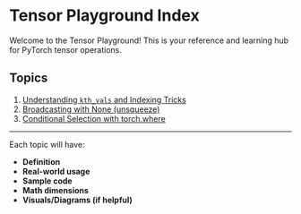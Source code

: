 # Tensor Playground Index

Welcome to the Tensor Playground! This is your reference and learning hub for PyTorch tensor operations.

## Topics

1. [Understanding `kth_vals` and Indexing Tricks](01_kth_vals.md)
2. [Broadcasting with None (unsqueeze)](02_broadcasting_none.md)
3. [Conditional Selection with torch.where](03_torch_where.md)

---

Each topic will have:
- **Definition**
- **Real-world usage**
- **Sample code**
- **Math dimensions**
- **Visuals/Diagrams (if helpful)**
